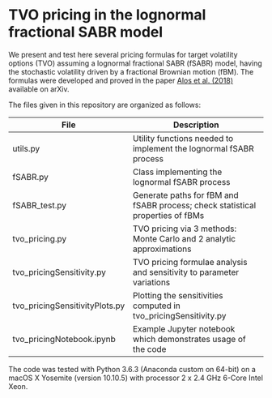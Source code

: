 # TVO pricing in the lognormal fractional SABR model

We present and test here several pricing formulas for target volatility options (TVO) assuming a lognormal fractional SABR (fSABR) model, having the stochastic volatility driven by a fractional Brownian motion (fBM). The formulas were developed and proved in the paper [Alos et al. (2018)](https://arxiv.org/pdf/1801.08215.pdf) available on arXiv.


The files given in this repository are organized as follows: 

File                            | Description
--------------------------------|------------------------------------------------------------------------------------------ 
utils.py 					              | Utility functions needed to implement the lognormal fSABR process
fSABR.py				                | Class implementing the lognormal fSABR process
fSABR_test.py			              | Generate paths for fBM and fSABR process; check statistical properties of fBMs
tvo_pricing.py				          | TVO pricing via 3 methods: Monte Carlo and 2 analytic approximations
tvo_pricingSensitivity.py		    | TVO pricing formulae analysis and sensitivity to parameter variations
tvo_pricingSensitivityPlots.py	| Plotting the sensitivities computed in tvo_pricingSensitivity.py
tvo_pricingNotebook.ipynb       | Example Jupyter notebook which demonstrates usage of the code


The code was tested with Python 3.6.3 (Anaconda custom on 64-bit) on a macOS X Yosemite (version 10.10.5) with processor 2 x 2.4 GHz 6-Core Intel Xeon.
